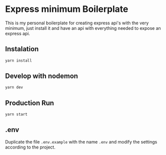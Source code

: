 # Express minimum Boilerplate 

This is my personal boilerplate for creating express api's with the very minimum, just install it and have an api with everything needed to expose an express api.

## Instalation

```bash
yarn install
```

## Develop with nodemon

```bash
yarn dev
```

## Production Run

```bash
yarn start
```

## .env

Duplicate the file `.env.example` with the name `.env` and modify the settings according to the project.



